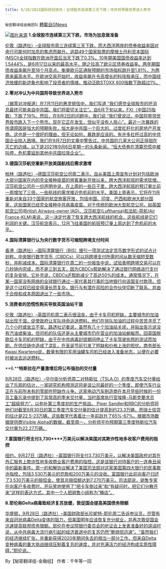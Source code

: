 ```yaml
---
title: 9/28/2021国际财经快讯：全球股市连续第三天下跌；中共将导致世界进入熊市
---
```

`秘密翻译组金融团队` [轉載自GNews](https://gnews.org/zh-hans/1560556/)

![](https://assets.gnews.org/wp-content/uploads/2021/09/图片2-29.png)[图片来源](https://dzm0ugdauank9.cloudfront.net/)
**1.****全球****股****市****连续第三天下跌，市场为加息做准备**

[伦敦（路透社）–全球股市周三连续第三天下跌，而大西洋两岸的债券收益率因对央行可能何时加息的焦虑而飙升。追踪49个国家股票的摩根士丹利资本国际(MSCI)全球指数在欧洲开盘后当天下跌了0.3%。10年期美国国债收益率达到1.5444%，是6月17日以来的最高水平，随之拉高了欧元区债券收益率。两年期国债收益率飙升至18个月高点。衡量欧元区通胀预期的市场指标跳升至1.81%，为两周来最高水平。在欧洲交易开始时，收益率飙升令高增长的科技股承压，而中国经济放缓的新迹象也影响了投资者的情绪，推动泛欧STOXX 600指数下跌超过1%。](https://www.oann.com/asian-markets-grapple-with-evergrande-fallout-eye-china-power-crunch/)

**2.零对冲认为中共国将导致世界进入熊市**

[（据零对冲报道）在7月11日的惠灵顿信中，我们写道 “我们感觉全球股市的坏消息最终可能来自中共国。我们将密切关注它”。自6月下旬以来，FXI（中国25指数）下跌了19%。然后，在8月2日的问题中，我们说 “我们曾说过，中国将带领世界股市跌入下一个熊市。现在它正在发生，但似乎没有人担心”。最近一次暴跌的所谓原因是恒大的预期失败，恒大是中共国一个巨大的、过度杠杆化的房地产开发商。这也是一个很好的理由，但无论如何，暴跌是应该的。有许多杠杆过高的中共国企业陷入困境。我们在9月7日的文章中警告过。中共国的几家大公司正徘徊在灭亡的边缘。以下是2021年9月6日星期一的头条新闻，“恒大债券在清算恐慌中被叫停，危机蔓延到其他中共国垃圾企业”。](https://www.zerohedge.com/news/2021-09-27/china-will-lead-world-bear-markets)

**3.****德国****汉莎航空重新开放美国航线后需求激增**

[柏林（路透社）–德国汉莎航空公司周二表示，自从美国上周宣布计划对包括欧洲大部分国家在内的完全接种疫苗的旅客重新开放以来，跨大西洋航班的需求猛增。汉莎航空公司在一份声明中说，在上周的一些日子里，跨大西洋航班的预订量比前一周增加了三倍，一些航线的需求接近危机前的水平。美国上周表示，它将在11月重新对来自33个国家的航空旅客开放，包括中国、印度、巴西和欧洲大部分国家，这些国家已经完全接种中共病毒疫苗。对于传统的欧洲大型航空公司，如英国航空公司(British Airways-owner IAG)、汉莎航空(Lufthansa)和法航-荷航(Air France-KLM)来说，这一决定代表了恢复跨大西洋航线的机会，这些航线是它们利润的关键。汉莎航空表示，12月飞往美国的航班预订量上周达到了危机前的水平。](https://www.oann.com/demand-for-lufthansa-flights-to-u-s-soars-on-re-opening/)

**4.****国际清算银行认为****央行数字货币可缩短跨境支付时间**

[香港（路透社）–国际清算银行（BIS）援引一项测试法定货币数字形式的试点计划称，中央银行数字货币（CBDCs）可以将跨境支付所需时间从数天缩短至数秒，并削减成本。国际清算银行在周二的一份报告中说，试验表明跨境交易可以在几秒钟内完成，而不是三到五天，因为CBDCs帮助解决了通过银行网络进行支付的复杂安排。它补充说，CBDCs还帮助减少了高达50%的成本。通常情况下，在某一国家没有网络的全球银行通过一家代表其行事的当地银行向该国支付款项。但是这个过程已经变得漫长而复杂，银行与有潜在风险的合作伙伴切断了联系，并由于合规和成本原因退出了一些市场。](https://www.oann.com/central-bank-digital-currencies-can-slash-cross-border-payment-time-bis/)

**5.****消费者的****恐慌性购买导致****英国****油站干涸**

[伦敦（路透社）–英国司机周二表示很沮丧，由于卡车司机短缺，主要城市的加油站出现干涸，促使政府让军队待命运送燃料，他们在排队加油的过程中苦苦寻觅了几个小时或坐立不安。路透社记者说，虽然有几十个加油站关闭，并贴出告示说没有汽油或柴油，但司机的队伍还是从主要城市仍在营业的加油站蜿蜒而。回英国脱欧后卡车司机的短缺，由于在中共病毒封锁期间停止了卡车驾驶执照的测试而加剧，在供应链中造成了混乱，在圣诞节前引发了短缺和价格上涨的担忧。商务部长Kwasi Kwarteng说，数量有限的军用油罐车司机已经进入准备状态，以便在必要时被派去运送燃料。](https://www.oann.com/britain-puts-military-on-standby-as-panic-buying-leaves-pumps-dry/)

**6.****特斯拉在产量激增后将公布强劲的交付量**

[9月28日（路透社）–华尔街分析师周二对特斯拉（TSLA.O）的季度汽车交付量给出了乐观的估计，一家研究机构预测这将是该公司最好的一个季度，即使汽车行业正在与前所未有的零部件短缺作斗争。这家电动汽车制造商在本月早些时候的一份员工备忘录中提到了异常高的季末交付量，当时首席执行官埃隆-马斯克要求员工“超级努力”，以弥补第三季度初的生产挑战。 Piper Sandler和RBC的分析师将他们对截至9月30日的第三季度汽车交付量的估计提高到约23.3万辆，而瑞士信贷的估计是22.5-23万辆。这些数字代表着比一年前跃升了65%-67%。根据市场数据提供商Visible Alpha的数据，截至周一，分析师平均预期第三季度特斯拉汽车交付量为22.27万辆。](https://www.reuters.com/business/autos-transportation/tesla-set-post-strong-deliveries-after-production-spurt-analysts-2021-09-28/)

**7.****富国银行将支付****3,730****万美元以解决美国对其欺诈性地多收客户费用的指控**

[纽约，9月27日（路透社）–富国银行将支付3,730万美元，以解决美国政府对其在外汇服务上欺诈性地多收商业客户费用的指控，这是该银行对待客户的一连串丑闻中的最新事件。周一的和解协议解决了美国司法部对这家美国第四大银行的民事欺诈指控，包括3,530万美元的罚款和200万美元的没收。富国银行此前向客户归还了3,530万美元的赔偿金，使其总赔偿额达到7,270万美元。司法部说，销售专家在向客户多收费时，开玩笑地使用了“把卡车倒过来”和“有疑问时，把它们分散开来”这样的表达方式，其中一个人把销售小组称为“桶店”。](https://www.reuters.com/legal/transactional/us-sues-wells-fargo-says-it-fraudulently-overcharged-customers-2021-09-27/)

**8.****耶伦称****Delta****病毒致经济****复苏放缓，敦促国会提高美国债务限额**

[华盛顿，9月28日（路透社）–美国财政部长珍妮特-耶伦周二告诉参议员，尽管有来自冠状病毒Delta变体的阻力，但美国明年应该恢复充分就业，并再次敦促国会迅速提高联邦债务限额。耶伦在参议院银行委员会的听证会上发表准备好的讲话时说，从中共病毒大流行病引起的经济衰退中的复苏仍然“脆弱但迅速”。“虽然我们的经济继续扩张，并重新获得2020年期间失去的相当一部分工作，但来自Delta 变种病毒的重大挑战继续压制着复苏的速度，并对充满活力的经济构成实质性障碍，”耶伦说。](https://www.reuters.com/business/finance/yellen-says-delta-slowing-recovery-urges-congress-raise-us-debt-limit-testimony-2021-09-28/)

By【秘密翻译组-金融组】
作者：千年等一回
